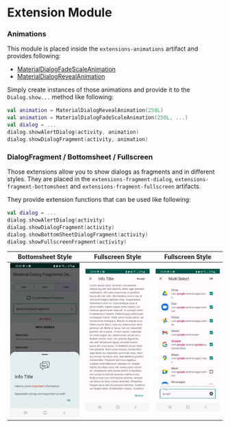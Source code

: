 # Extension Module

### Animations

This module is placed inside the `extensions-animations` artifact and provides following:

* [MaterialDialogFadeScaleAnimation](../extensions/animations/src/main/java/com/michaelflisar/dialogs/animations/MaterialDialogFadeScaleAnimation.kt)
* [MaterialDialogRevealAnimation](../extensions/animations/src/main/java/com/michaelflisar/dialogs/animations/MaterialDialogRevealAnimation.kt)

Simply create instances of those animations and provide it to the `Dialog.show...` method like following:

```kotlin
val animation = MaterialDialogRevealAnimation(250L)
val animation = MaterialDialogFadeScaleAnimation(250L, ...)
val dialog = ...
dialog.showAlertDialog(activity, animation)
dialog.showDialogFragment(activity, animation)
```

### DialogFragment / Bottomsheet / Fullscreen

Those extensions allow you to show dialogs as fragments and in different styles. They are placed in the `extensions-fragment-dialog`, `extensions-fragment-bottomsheet` and `extensions-fragment-fullscreen` artifacts.

They provide extension functions that can be used like following:

```kotlin
val dialog = ...
dialog.showAlertDialog(activity)
dialog.showDialogFragment(activity)
dialog.showBottomSheetDialogFragment(activity)
dialog.showFullscreenFragment(activity)
```

| Bottomsheet Style | Fullscreen Style | Fullscreen Style |
| :---: | :---: | :---: |
| ![Dialog](../images/style_bottomsheet.jpg?raw=true "Dialog") | ![Dialog](../images/style_fullscreen1.jpg?raw=true "Dialog") | ![Dialog](../images/style_fullscreen2.jpg?raw=true "Dialog") |
